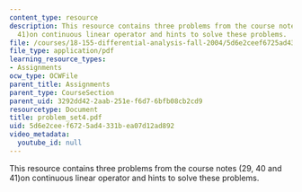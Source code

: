 ```yaml
---
content_type: resource
description: This resource contains three problems from the course notes (29, 40 and
  41)on continuous linear operator and hints to solve these problems.
file: /courses/18-155-differential-analysis-fall-2004/5d6e2ceef6725ad4331bea07d12ad892_problem_set4.pdf
file_type: application/pdf
learning_resource_types:
- Assignments
ocw_type: OCWFile
parent_title: Assignments
parent_type: CourseSection
parent_uid: 3292dd42-2aab-251e-f6d7-6bfb08cb2cd9
resourcetype: Document
title: problem_set4.pdf
uid: 5d6e2cee-f672-5ad4-331b-ea07d12ad892
video_metadata:
  youtube_id: null
---
```

This resource contains three problems from the course notes (29, 40 and 41)on continuous linear operator and hints to solve these problems.

